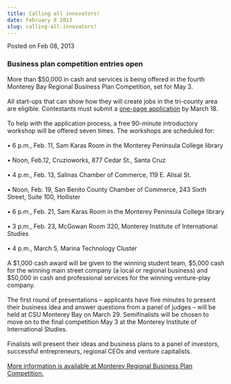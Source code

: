 ```yaml
---
title: Calling all innovators!
date: February 8 2013
slug: calling-all-innovators!
---
```





<span class="date">Posted on Feb 08, 2013    </span>
<h3>Business plan competition entries open</h3>
<p>More than $50,000 in cash and services is being offered in the
fourth Monterey Bay Regional Business Plan Competition, set for May
3.<br>
<br>
All start-ups that can show how they will create jobs in the
tri-county area are eligible. Contestants must submit a <a href="http://www.MBRCompetition.com" rel="nofollow">one-page
application</a>&#xA0;by March 18.<br>
<br>
To help with the application process, a free 90-minute introductory
workshop will be offered seven times. The workshops are scheduled
for:<br>
<br>
&#x2022; 6 p.m., Feb. 11, Sam Karas Room in the Monterey Peninsula College
library<br>
<br>
&#x2022; Noon, Feb.12, Cruzioworks, 877 Cedar St., Santa Cruz<br>
<br>
&#x2022; 4 p.m., Feb. 13, Salinas Chamber of Commerce, 119 E. Alisal
St.<br>
<br>
&#x2022; Noon, Feb. 19, San Benito County Chamber of Commerce, 243 Sixth
Street, Suite 100, Hollister<br>
<br>
&#x2022; 6 p.m., Feb. 21, Sam Karas Room in the Monterey Peninsula College
library<br>
<br>
&#x2022; 3 p.m., Feb. 23, McGowan Room 320, Monterey Institute of
International Studies<br>
<br>
&#x2022; 4 p.m., March 5, Marina Technology Cluster&#x2028;<br>
<br>
A $1,000 cash award will be given to the winning student team,
$5,000 cash for the winning main street company (a local or
regional business) and $50,000 in cash and professional services
for the winning venture-play company.<br>
<br>
The first round of presentations &#x2013; applicants have five minutes to
present their business idea and answer questions from a panel of
judges &#x2013; will be held at CSU Monterey Bay on March 29.
Semifinalists will be chosen to move on to the final competition
May 3 at the Monterey Institute of International Studies.<br>
<br>
Finalists will present their ideas and business plans to a panel of
investors, successful entrepreneurs, regional CEOs and venture
capitalists.<br>
<br>
<a href="http://www.MBRCompetition.com/" rel="nofollow">More
information is available at Monterey Regional Business Plan
Competition.</a></br></br></br></br></br></br></br></br></br></br></br></br></br></br></br></br></br></br></br></br></br></br></br></br></br></br></p>





